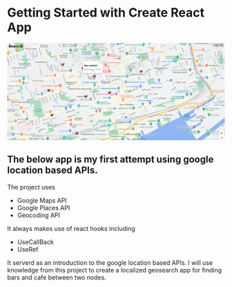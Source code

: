 # Getting Started with Create React App

![bear](./bears.png)

## The below app is my first attempt using google location based APIs.

The project uses

- Google Maps API
- Google Places API
- Geocoding API

It always makes use of react hooks including

- UseCallBack
- UseRef

It serverd as an introduction to the google location based APIs. I will use knowledge from this project to create a localized geosearch app for finding bars and cafe between two nodes.
